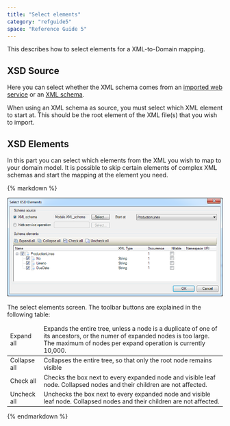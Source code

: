 ```yaml
---
title: "Select elements"
category: "refguide5"
space: "Reference Guide 5"
---
```



This describes how to select elements for a XML-to-Domain mapping.

## XSD Source

Here you can select whether the XML schema comes from an [imported web service](Consumed+Web+Services) or an [XML schema](XML+Schemas).

When using an XML schema as source, you must select which XML element to start at. This should be the root element of the XML file(s) that you wish to import.

## XSD Elements

In this part you can select which elements from the XML you wish to map to your domain model. It is possible to skip certain elements of complex XML schemas and start the mapping at the element you need.

<div class="alert alert-info">{% markdown %}

![](attachments/4522012/13402116.png)

The select elements screen. The toolbar buttons are explained in the following table:

<table><thead><tr><td class="confluenceTd">Expand all</td><td class="confluenceTd">Expands the entire tree, unless a node is a duplicate of one of its ancestors, or the numer of expanded nodes is too large. The maximum of nodes per expand operation is currently 10,000.</td></tr></thead><tbody><tr><td class="confluenceTd">Collapse all</td><td class="confluenceTd">Collapses the entire tree, so that only the root node remains visible</td></tr><tr><td class="confluenceTd">Check all</td><td class="confluenceTd">Checks the box next to every expanded node and visible leaf node. Collapsed nodes and their children are not affected.</td></tr><tr><td class="confluenceTd">Uncheck all</td><td class="confluenceTd">Unchecks the box next to every expanded node and visible leaf node. Collapsed nodes and their children are not affected.</td></tr></tbody></table>
{% endmarkdown %}</div>